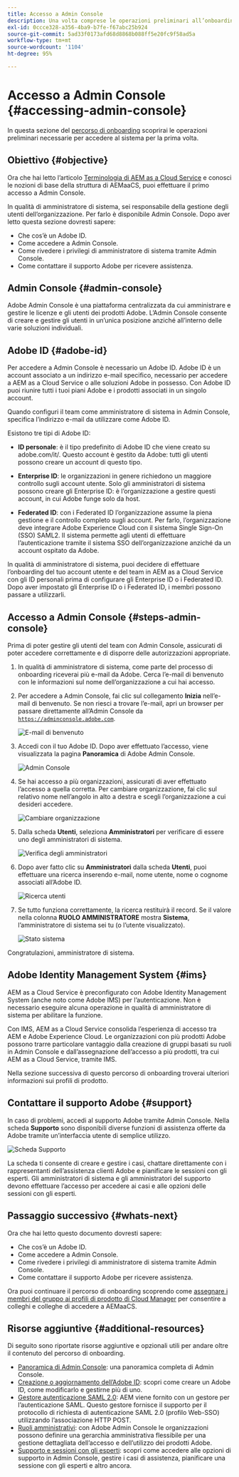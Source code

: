 ```yaml
---
title: Accesso a Admin Console
description: Una volta comprese le operazioni preliminari all’onboarding e le nozioni di base della struttura di AEMaaCS, puoi effettuare il primo accesso a Admin Console.
exl-id: 0ccce328-a356-4ba9-b7fe-f67abc25b924
source-git-commit: 5ad33f0173afd68d8868b088ff5e20fc9f58ad5a
workflow-type: tm+mt
source-wordcount: '1104'
ht-degree: 95%

---
```


# Accesso a Admin Console {#accessing-admin-console}

In questa sezione del [percorso di onboarding](overview.md) scoprirai le operazioni preliminari necessarie per accedere al sistema per la prima volta.

## Obiettivo {#objective}

Ora che hai letto l’articolo [Terminologia di AEM as a Cloud Service](terminology.md) e conosci le nozioni di base della struttura di AEMaaCS, puoi effettuare il primo accesso a Admin Console.

In qualità di amministratore di sistema, sei responsabile della gestione degli utenti dell’organizzazione. Per farlo è disponibile Admin Console. Dopo aver letto questa sezione dovresti sapere:

* Che cos’è un Adobe ID.
* Come accedere a Admin Console.
* Come rivedere i privilegi di amministratore di sistema tramite Admin Console.
* Come contattare il supporto Adobe per ricevere assistenza.

## Admin Console {#admin-console}

Adobe Admin Console è una piattaforma centralizzata da cui amministrare e gestire le licenze e gli utenti dei prodotti Adobe. L’Admin Console consente di creare e gestire gli utenti in un’unica posizione anziché all’interno delle varie soluzioni individuali.

## Adobe ID {#adobe-id}

Per accedere a Admin Console è necessario un Adobe ID. Adobe ID è un account associato a un indirizzo e-mail specifico, necessario per accedere a AEM as a Cloud Service o alle soluzioni Adobe in possesso. Con Adobe ID puoi riunire tutti i tuoi piani Adobe e i prodotti associati in un singolo account.

Quando configuri il team come amministratore di sistema in Admin Console, specifica l’indirizzo e-mail da utilizzare come Adobe ID.

Esistono tre tipi di Adobe ID:

* **ID personale**: è il tipo predefinito di Adobe ID che viene creato su adobe.com/it/. Questo account è gestito da Adobe: tutti gli utenti possono creare un account di questo tipo.

* **Enterprise ID**: le organizzazioni in genere richiedono un maggiore controllo sugli account utente. Solo gli amministratori di sistema possono creare gli Enterprise ID: è l’organizzazione a gestire questi account, in cui Adobe funge solo da host.

* **Federated ID**: con i Federated ID l’organizzazione assume la piena gestione e il controllo completo sugli account. Per farlo, l’organizzazione deve integrare Adobe Experience Cloud con il sistema Single Sign-On (SSO) SAML2. Il sistema permette agli utenti di effettuare l’autenticazione tramite il sistema SSO dell’organizzazione anziché da un account ospitato da Adobe.

In qualità di amministratore di sistema, puoi decidere di effettuare l’onboarding del tuo account utente e del team in AEM as a Cloud Service con gli ID personali prima di configurare gli Enterprise ID o i Federated ID. Dopo aver impostato gli Enterprise ID o i Federated ID, i membri possono passare a utilizzarli.

## Accesso a Admin Console {#steps-admin-console}

Prima di poter gestire gli utenti del team con Admin Console, assicurati di poter accedere correttamente e di disporre delle autorizzazioni appropriate.

1. In qualità di amministratore di sistema, come parte del processo di onboarding riceverai più e-mail da Adobe. Cerca l’e-mail di benvenuto con le informazioni sul nome dell’organizzazione a cui hai accesso.

1. Per accedere a Admin Console, fai clic sul collegamento **Inizia** nell’e-mail di benvenuto. Se non riesci a trovare l’e-mail, apri un browser per passare direttamente all’Admin Console da [`https://adminconsole.adobe.com`](https://adminconsole.adobe.com).

   ![E-mail di benvenuto](/help/journey-onboarding/assets/get-started-email.png)

1. Accedi con il tuo Adobe ID. Dopo aver effettuato l’accesso, viene visualizzata la pagina **Panoramica** di Adobe Admin Console.

   ![Admin Console](/help/journey-onboarding/assets/get-started1.png)

1. Se hai accesso a più organizzazioni, assicurati di aver effettuato l’accesso a quella corretta. Per cambiare organizzazione, fai clic sul relativo nome nell’angolo in alto a destra e scegli l’organizzazione a cui desideri accedere.

   ![Cambiare organizzazione](/help/journey-onboarding/assets/admin-console-orgswitch.png)

1. Dalla scheda **Utenti**, seleziona **Amministratori** per verificare di essere uno degli amministratori di sistema.

   ![Verifica degli amministratori](/help/journey-onboarding/assets/get-started2.png)

1. Dopo aver fatto clic su **Amministratori** dalla scheda **Utenti**, puoi effettuare una ricerca inserendo e-mail, nome utente, nome o cognome associati all’Adobe ID.

   ![Ricerca utenti](/help/journey-onboarding/assets/get-started3.png)

1. Se tutto funziona correttamente, la ricerca restituirà il record. Se il valore nella colonna **RUOLO AMMINISTRATORE** mostra **Sistema**, l’amministratore di sistema sei tu (o l’utente visualizzato).

   ![Stato sistema](/help/journey-onboarding/assets/get-started4.png)

Congratulazioni, amministratore di sistema.

## Adobe Identity Management System {#ims}

AEM as a Cloud Service è preconfigurato con Adobe Identity Management System (anche noto come Adobe IMS) per l’autenticazione. Non è necessario eseguire alcuna operazione in qualità di amministratore di sistema per abilitare la funzione.

Con IMS, AEM as a Cloud Service consolida l’esperienza di accesso tra AEM e Adobe Experience Cloud. Le organizzazioni con più prodotti Adobe possono trarre particolare vantaggio dalla creazione di gruppi basati su ruoli in Admin Console e dall’assegnazione dell’accesso a più prodotti, tra cui AEM as a Cloud Service, tramite IMS.

Nella sezione successiva di questo percorso di onboarding troverai ulteriori informazioni sui profili di prodotto.

## Contattare il supporto Adobe {#support}

In caso di problemi, accedi al supporto Adobe tramite Admin Console. Nella scheda **Supporto** sono disponibili diverse funzioni di assistenza offerte da Adobe tramite un’interfaccia utente di semplice utilizzo.

![Scheda Supporto](/help/journey-onboarding/assets/support-menu.png)

La scheda ti consente di creare e gestire i casi, chattare direttamente con i rappresentanti dell’assistenza clienti Adobe e pianificare le sessioni con gli esperti. Gli amministratori di sistema e gli amministratori del supporto devono effettuare l’accesso per accedere ai casi e alle opzioni delle sessioni con gli esperti.

## Passaggio successivo {#whats-next}

Ora che hai letto questo documento dovresti sapere:

* Che cos’è un Adobe ID.
* Come accedere a Admin Console.
* Come rivedere i privilegi di amministratore di sistema tramite Admin Console.
* Come contattare il supporto Adobe per ricevere assistenza.

Ora puoi continuare il percorso di onboarding scoprendo come [assegnare i membri del gruppo ai profili di prodotto di Cloud Manager](assign-profiles-cloud-manager.md) per consentire a colleghi e colleghe di accedere a AEMaaCS.

## Risorse aggiuntive {#additional-resources}

Di seguito sono riportate risorse aggiuntive e opzionali utili per andare oltre il contenuto del percorso di onboarding.

* [Panoramica di Admin Console](https://helpx.adobe.com/it/enterprise/using/admin-console.html): una panoramica completa di Admin Console.
* [Creazione o aggiornamento dell’Adobe ID](https://helpx.adobe.com/it/manage-account/using/create-update-adobe-id.html#HowtocreateorupdateyourAdobeID/): scopri come creare un Adobe ID, come modificarlo e gestirne più di uno.
* [Gestore autenticazione SAML 2.0](https://experienceleague.adobe.com/docs/experience-manager-65/administering/security/saml-2-0-authenticationhandler.html?lang=it): AEM viene fornito con un gestore per l’autenticazione SAML. Questo gestore fornisce il supporto per il protocollo di richiesta di autenticazione SAML 2.0 (profilo Web-SSO) utilizzando l’associazione HTTP POST.
* [Ruoli amministrativi](https://helpx.adobe.com/it/enterprise/using/admin-roles.ug.html): con Adobe Admin Console le organizzazioni possono definire una gerarchia amministrativa flessibile per una gestione dettagliata dell’accesso e dell’utilizzo dei prodotti Adobe.
* [Supporto e sessioni con gli esperti](https://helpx.adobe.com/it/enterprise/admin-guide.html/enterprise/using/support-for-experience-cloud.ug.html): scopri come accedere alle opzioni di supporto in Admin Console, gestire i casi di assistenza, pianificare una sessione con gli esperti e altro ancora.
